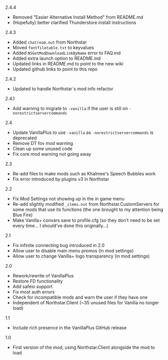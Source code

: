 2.4.4
- Removed "Easier Alternative Install Method" from README.md
- (Hopefully) better clarified Thunderstore install instructions

2.4.3
- Added `chatroom.nut` from Northstar
- Moved `fontfiletable.txt` to keyvalues
- Added `NSGetModDownloadLinkByName` error to FAQ.md
- Added extra launch option to README.md
- Updated links in README.md to point to the new wiki
- Updated github links to point to this repo

2.4.2
- Updated to handle Northstar`s mod info refactor

2.4.1
- Add warning to migrate to `-vanilla` if the user is still on `-norestrictservercommands`

2.4
- Update VanillaPlus to use `-vanilla` as `-norestrictservercommands` is deprecated
- Remove DT fov mod warning
- Clean up some unused code
- Fix core mod warning not going away

2.3 
- Re-add files to make mods such as Khalmee's Speech Bubbles work
- Fix error introduced by plugins v3 in Northstar

2.2
- Fix Mod Settings not showing up in the in game menu
- Re-add slightly modified `_items.nut` from Northstar.CustomServers for some mods that use its functions (the one brought to my attention being Blue Fire)
- Make Vanilla+ convars save to profile.cfg (so they don't need to be set every time... I should've done this originally...)

2.1
- Fix infinite connecting bug introduced in 2.0
- Allow user to disable main menu promos (in mod settings)
- Allow user to change Vanilla+ logo transparency (in mod settings)

2.0
- Rework/rewrite of VanillaPlus
- Restore FD functionality
- Add safeio support
- Fix most auth errors
- Check for incompatible mods and warn the user if they have one
- Independent of Northstar.Client (~35 unused files for Vanilla no longer load)

1.1
- Include rich presence in the VanillaPlus GitHub release

1.0
- First version of the mod, using Northstar.Client alongside the mod to load
